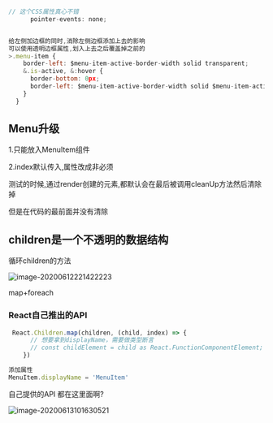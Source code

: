 ```js
// 这个CSS属性真心不错
      pointer-events: none;
```

```js

给左侧加边框的同时,消除左侧边框添加上去的影响
可以使用透明边框属性,划入上去之后覆盖掉之前的
>.menu-item {
    border-left: $menu-item-active-border-width solid transparent;
    &.is-active, &:hover {
      border-bottom: 0px;
      border-left: $menu-item-active-border-width solid $menu-item-active-color;
    }
  }
```

## Menu升级

1.只能放入MenuItem组件

2.index默认传入,属性改成非必须



测试的时候,通过render创建的元素,都默认会在最后被调用cleanUp方法然后清除掉

但是在代码的最前面并没有清除



## children是一个不透明的数据结构

循环children的方法

![image-20200612221422223](C:/Users/Artificial/AppData/Roaming/Typora/typora-user-images/image-20200612221422223.png)

map+foreach



### React自己推出的API

```js
 React.Children.map(children, (child, index) => {
      // 想要拿到displayName，需要做类型断言
      // const childElement = child as React.FunctionComponentElement;
    })
```

```js
添加属性
MenuItem.displayName = 'MenuItem'
```

自己提供的API 都在这里面啊?

![image-20200613101630521](C:/Users/Artificial/AppData/Roaming/Typora/typora-user-images/image-20200613101630521.png)